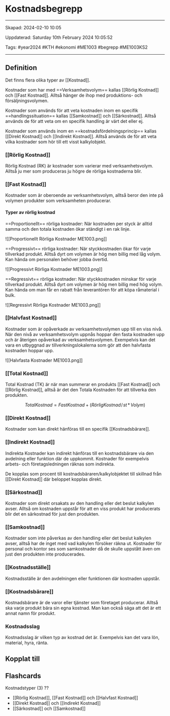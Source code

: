 # Kostnadsbegrepp

---

Skapad: 2024-02-10 10:05

Uppdaterad: Saturday 10th February 2024 10:05:52

Tags: #year2024 #KTH #ekonomi #ME1003 #begrepp #ME1003KS2

---

## Definition

Det finns flera olika typer av [[Kostnad]].

Kostnader som har med ==Verksamhetsvolym== kallas [[Rörlig Kostnad]] och [[Fast Kostnad]]. Alltså hänger de ihop med produktions- och försäljningsvolymen.

Kostnader som används för att veta kostnaden inom en specifik ==handlingssituation== kallas [[Samkostnad]] och [[Särkostnad]]. Alltså används de för att veta om en specifik handling är värt det eller ej.

Kostnader som används inom en ==kostnadsfördelningsprincip== kallas [[Direkt Kostnad]] och [[Indirekt Kostnad]]. Alltså används de för att veta vilka kostnader som hör till ett visst kalkylobjekt.  

### [[Rörlig Kostnad]]

Rörlig Kostnad (RK) är kostnader som varierar med verksamhetsvolym. Alltså ju mer som produceras ju högre de rörliga kostnaderna blir.

### [[Fast Kostnad]]

Kostnader som är oberoende av verksamhetsvolym, alltså beror den inte på volymen produkter som verksamheten producerar.

#### Typer av rörlig kostnad

==Proportionellt== rörliga kostnader:
När kostnaden per styck är alltid samma och den totala kostnaden ökar ständigt i en rak linje.

![[Proportionellt Rörliga Kostnader ME1003.png]]

==Progressivt== rörliga kostnader:
När styckkostnaden ökar för varje tillverkad produkt. Alltså dyrt om volymen är hög men billig med låg volym. Kan hända om personalen behöver jobba övertid.

![[Progressivt Rörliga Kostnader ME1003.png]]

==Regressivt== rörliga kostnader:
När styckkostnaden minskar för varje tillverkad produkt. Alltså dyrt om volymen är hög men billig med hög volym. Kan hända om man får en rabatt från leverantören för att köpa råmaterial i bulk.

![[Regressivt Rörliga Kostnader ME1003.png]]

### [[Halvfast Kostnad]]

Kostnader som är opåverkade av verksamhetsvolymen upp till en viss nivå. När den nivå av verksamhetsvolym uppnås hoppar den fasta kostnaden upp och är återigen opåverkad av verksamhetsvolymen. Exempelvis kan det vara en utbyggnad av tillverkningslokalerna som gör att den halvfasta kostnaden hoppar upp.

![[Halvfasta Kostnader ME1003.png]]

### [[Total Kostnad]]

Total Kostnad (TK) är när man summerar en produkts [[Fast Kostnad]] och [[Rörlig Kostnad]], alltså är det den Totala Kostnaden för att tillverka den produkten.

$$
{Total Kostnad = Fast Kostnad + (Rörlig Kostnad\!/\!st \,*\, Volym)}
$$

### [[Direkt Kostnad]]

Kostnader som kan direkt hänföras till en specifik [[Kostnadsbärare]].

### [[Indirekt Kostnad]]

Indirekta Kostnader kan indirekt hänföras till en kostnadsbärare via den avdelning eller funktion där de uppkommit. Kostnader för exempelvis arbets- och företagsledningen räknas som indirekta.

De kopplas som procent till kostnadsbäraren/kalkylobjektet till skillnad från [[Direkt Kostnad]] där beloppet kopplas direkt.

### [[Särkostnad]]

Kostnader som direkt orsakats av den handling eller det beslut kalkylen avser. Alltså om kostnaden uppstår för att en viss produkt har producerats blir det en särkostnad för just den produkten.

### [[Samkostnad]]

Kostnader som inte påverkas av den handling eller det beslut kalkylen avser, alltså har de inget med vad kalkylen försöker räkna ut. Kostnader för personal och kontor ses som samkostnader då de skulle uppstått även om just den produkten inte producerades.

### [[Kostnadsställe]]

Kostnadsställe är den avdelningen eller funktionen där kostnaden uppstår.

### [[Kostnadsbärare]]

Kostnadsbärare är de varor eller tjänster som företaget producerar. Alltså ska varje produkt bära sin egna kostnad. Man kan också säga att det är ett annat namn för produkt.

### Kostnadsslag

Kostnadsslag är vilken typ av kostnad det är. Exempelvis kan det vara lön, material, hyra, ränta.

## Kopplat till

## Flashcards

Kostnadstyper (3)
??
- [[Rörlig Kostnad]], [[Fast Kostnad]] och [[Halvfast Kostnad]]
- [[Direkt Kostnad]] och [[Indirekt Kostnad]]
- [[Särkostnad]] och [[Samkostnad]]
